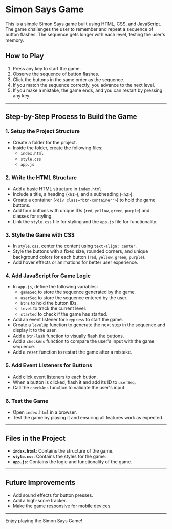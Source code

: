 # Simon Says Game

This is a simple Simon Says game built using HTML, CSS, and JavaScript. The game challenges the user to remember and repeat a sequence of button flashes. The sequence gets longer with each level, testing the user's memory.

## How to Play
1. Press any key to start the game.
2. Observe the sequence of button flashes.
3. Click the buttons in the same order as the sequence.
4. If you match the sequence correctly, you advance to the next level.
5. If you make a mistake, the game ends, and you can restart by pressing any key.

---

## Step-by-Step Process to Build the Game

### 1. **Setup the Project Structure**
   - Create a folder for the project.
   - Inside the folder, create the following files:
     - `index.html`
     - `style.css`
     - `app.js`

### 2. **Write the HTML Structure**
   - Add a basic HTML structure in `index.html`.
   - Include a title, a heading (`<h1>`), and a subheading (`<h2>`).
   - Create a container (`<div class="btn-container">`) to hold the game buttons.
   - Add four buttons with unique IDs (`red`, `yellow`, `green`, `purple`) and classes for styling.
   - Link the `style.css` file for styling and the `app.js` file for functionality.

### 3. **Style the Game with CSS**
   - In `style.css`, center the content using `text-align: center`.
   - Style the buttons with a fixed size, rounded corners, and unique background colors for each button (`red`, `yellow`, `green`, `purple`).
   - Add hover effects or animations for better user experience.

### 4. **Add JavaScript for Game Logic**
   - In `app.js`, define the following variables:
     - `gameSeq` to store the sequence generated by the game.
     - `userSeq` to store the sequence entered by the user.
     - `btns` to hold the button IDs.
     - `level` to track the current level.
     - `started` to check if the game has started.
   - Add an event listener for `keypress` to start the game.
   - Create a `levelUp` function to generate the next step in the sequence and display it to the user.
   - Add a `btnFlash` function to visually flash the buttons.
   - Add a `checkAns` function to compare the user's input with the game sequence.
   - Add a `reset` function to restart the game after a mistake.

### 5. **Add Event Listeners for Buttons**
   - Add click event listeners to each button.
   - When a button is clicked, flash it and add its ID to `userSeq`.
   - Call the `checkAns` function to validate the user's input.

### 6. **Test the Game**
   - Open `index.html` in a browser.
   - Test the game by playing it and ensuring all features work as expected.

---

## Files in the Project
- **`index.html`**: Contains the structure of the game.
- **`style.css`**: Contains the styles for the game.
- **`app.js`**: Contains the logic and functionality of the game.

---

## Future Improvements
- Add sound effects for button presses.
- Add a high-score tracker.
- Make the game responsive for mobile devices.

---

Enjoy playing the Simon Says Game!
